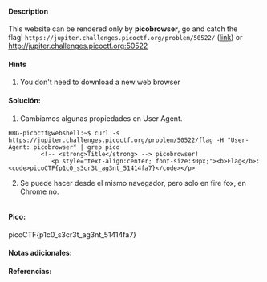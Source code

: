 
#### Description
This website can be rendered only by **picobrowser**, go and catch the flag! `https://jupiter.challenges.picoctf.org/problem/50522/` ([link](https://jupiter.challenges.picoctf.org/problem/50522/)) or http://jupiter.challenges.picoctf.org:50522

#### Hints 
1. You don't need to download a new web browser


#### Solución:

1. Cambiamos algunas propiedades en User Agent.

````
HBG-picoctf@webshell:~$ curl -s https://jupiter.challenges.picoctf.org/problem/50522/flag -H "User-Agent: picobrowser" | grep pico
         <!-- <strong>Title</strong> --> picobrowser!
            <p style="text-align:center; font-size:30px;"><b>Flag</b>: <code>picoCTF{p1c0_s3cr3t_ag3nt_51414fa7}</code></p>
`````

2. Se puede hacer desde el mismo navegador, pero solo en fire fox, en Chrome no.

````

`````


#### Pico:
picoCTF{p1c0_s3cr3t_ag3nt_51414fa7}


#### Notas adicionales:


#### Referencias:



